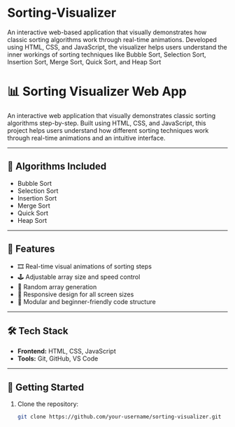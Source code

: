 # Sorting-Visualizer
An interactive web-based application that visually demonstrates how classic sorting algorithms work through real-time animations. Developed using HTML, CSS, and JavaScript, the visualizer helps users understand the inner workings of sorting techniques like Bubble Sort, Selection Sort, Insertion Sort, Merge Sort, Quick Sort, and Heap Sort
# 📊 Sorting Visualizer Web App

An interactive web application that visually demonstrates classic sorting algorithms step-by-step. Built using HTML, CSS, and JavaScript, this project helps users understand how different sorting techniques work through real-time animations and an intuitive interface.

---

## 🧠 Algorithms Included

- Bubble Sort  
- Selection Sort  
- Insertion Sort  
- Merge Sort  
- Quick Sort  
- Heap Sort

---

## 🎯 Features

- 🎞️ Real-time visual animations of sorting steps  
- 🕹️ Adjustable array size and speed control  
- 🔄 Random array generation  
- 📱 Responsive design for all screen sizes  
- 🧩 Modular and beginner-friendly code structure

---

## 🛠️ Tech Stack

- **Frontend:** HTML, CSS, JavaScript  
- **Tools:** Git, GitHub, VS Code

---

## 🚀 Getting Started

1. Clone the repository:
   ```bash
   git clone https://github.com/your-username/sorting-visualizer.git
